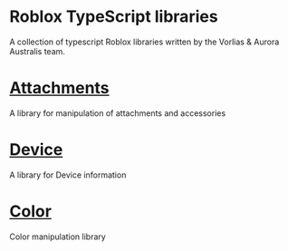 Roblox TypeScript libraries
===========
A collection of typescript Roblox libraries written by the Vorlias & Aurora Australis team.

[Attachments](https://github.com/roblox-aurora/rbx/tree/master/attachments)
============
A library for manipulation of attachments and accessories

[Device](https://github.com/roblox-aurora/rbx/tree/master/device)
===============
A library for Device information

[Color](https://github.com/roblox-aurora/rbx/tree/master/color)
=================
Color manipulation library
